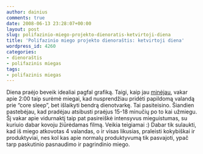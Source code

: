 ```yaml
---
author: dainius
comments: true
date: 2008-06-13 23:28:07+00:00
layout: post
slug: polifazinio-miego-projekto-dienoratis-ketvirtoji-diena
title: 'Polifazinio miego projekto dienoraštis: ketvirtoji diena'
wordpress_id: 4260
categories:
- dienoraštis
- polifazinis miegas
tags:
- polifazinis miegas
---
```


Diena praėjo beveik idealiai pagfal grafiką. Taigi, kaip jau [minėjau](http://30dienu.lt/polifazinio-miego-projekto-dienoratis-trecioji-diena/), vakar apie 2:00 taip surėmė miegai, kad nusprendžiau pridėti papildomą valandą prie “core sleep”, bet išlaikyti bendrą dienotvarkę. Tai pasiteisino. Šiandien pastebėjau, kad pradėjau atsibusti praėjus 15-18 minučių po to kai užmiegu. Šį vakar apie vidurnaktį taip pat pasireiškė intensyvus mieguistumas, su kuriuio dabar kovoju žiūrėdamas filmą. Veikia teigiamai :) Dabar tik sulaukti, kad iš miego atkovotas 4 valandas, o ir visas likusias, praleisti kokybiškai ir produktyviai, nes kol kas apie normalų produktyvumą tik pasvajoti, ypač tarp paskutinio pasnaudimo ir pagrindinio miego.
